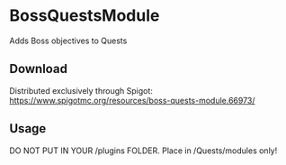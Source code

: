 # BossQuestsModule
Adds Boss objectives to Quests

## Download

Distributed exclusively through Spigot: https://www.spigotmc.org/resources/boss-quests-module.66973/

## Usage

DO NOT PUT IN YOUR /plugins FOLDER. Place in /Quests/modules only!

